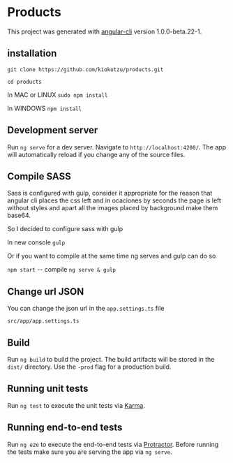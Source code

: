 # Products

This project was generated with [angular-cli](https://github.com/angular/angular-cli) version 1.0.0-beta.22-1.

## installation
`git clone https://github.com/kiokotzu/products.git`

`cd products`

In MAC or LINUX
`sudo npm install`

In WINDOWS
`npm install`

## Development server
Run `ng serve` for a dev server. Navigate to `http://localhost:4200/`. The app will automatically reload if you change any of the source files.

## Compile SASS
Sass is configured with gulp, consider it appropriate for the reason that angular cli places the css left and in ocaciones by seconds the page is left without styles and apart all the images placed by background make them base64.

So I decided to configure sass with gulp

In new console
`gulp`

Or if you want to compile at the same time ng serves and gulp can do so

`npm start` -- compile `ng serve & gulp`


## Change url JSON

You can change the json url in the `app.settings.ts` file

`src/app/app.settings.ts`


## Build

Run `ng build` to build the project. The build artifacts will be stored in the `dist/` directory. Use the `-prod` flag for a production build.

## Running unit tests

Run `ng test` to execute the unit tests via [Karma](https://karma-runner.github.io).

## Running end-to-end tests

Run `ng e2e` to execute the end-to-end tests via [Protractor](http://www.protractortest.org/).
Before running the tests make sure you are serving the app via `ng serve`.


